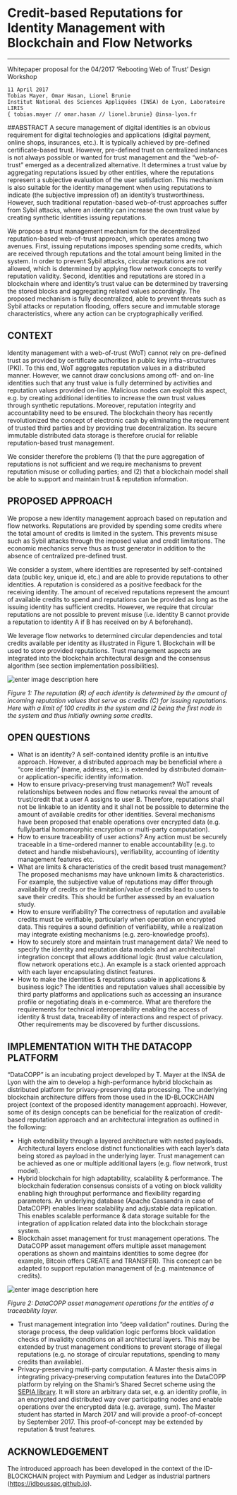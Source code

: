 # Credit-based Reputations for Identity Management with Blockchain and Flow Networks

*****

Whitepaper proposal for the 04/2017 ‘Rebooting Web of Trust’ Design Workshop

    11 April 2017
    Tobias Mayer, Omar Hasan, Lionel Brunie
    Institut National des Sciences Appliquées (INSA) de Lyon, Laboratoire LIRIS
    { tobias.mayer // omar.hasan // lionel.brunie} @insa-lyon.fr

##ABSTRACT 
A secure management of digital identities is an obvious requirement for digital technologies and applications (digital payment, online shops, insurances, etc.). It is typically achieved by pre-defined certificate-based trust. However, pre-defined trust on centralized instances is not always possible or wanted for trust management and the “web-of-trust” emerged as a decentralized alternative. It determines a trust value by aggregating reputations issued by other entities, where the reputations represent a subjective evaluation of the user satisfaction. This mechanism is also suitable for the identity management when using reputations to indicate (the subjective impression of) an identity’s trustworthiness. However, such traditional reputation-based web-of-trust approaches suffer from Sybil attacks, where an identity can increase the own trust value by creating synthetic identities issuing reputations.

We propose a trust management mechanism for the decentralized reputation-based web-of-trust approach, which operates among two avenues. First, issuing reputations imposes spending some credits, which are received through reputations and the total amount being limited in the system. In order to prevent Sybil attacks, circular reputations are not allowed, which is determined by applying flow network concepts to verify reputation validity. Second, identities and reputations are stored in a blockchain where and identity’s trust value can be determined by traversing the stored blocks and aggregating related values accordingly. The proposed mechanism is fully decentralized, able to prevent threats such as Sybil attacks or reputation flooding, offers secure and immutable storage characteristics, where any action can be cryptographically verified.

## CONTEXT  
Identity management with a web-of-trust (WoT) cannot rely on pre-defined trust as provided by certificate authorities in public key infra¬structures (PKI). To this end, WoT aggregates reputation values in a distributed manner. However, we cannot draw conclusions among off- and on-line identities such that any trust value is fully determined by activities and reputation values provided on-line. Malicious nodes can exploit this aspect, e.g. by creating additional identities to increase the own trust values through synthetic reputations. Moreover, reputation integrity and accountability need to be ensured. The blockchain theory has recently revolutionized the concept of electronic cash by eliminating the requirement of trusted third parties and by providing true decentralization. Its secure immutable distributed data storage is therefore crucial for reliable reputation-based trust management.

We consider therefore the problems (1) that the pure aggregation of reputations is not sufficient and we require mechanisms to prevent reputation misuse or colluding parties; and (2) that a blockchain model shall be able to support and maintain trust & reputation information.
## PROPOSED APPROACH 
We propose a new identity management approach based on reputation and flow networks. Reputations are provided by spending some credits where the total amount of credits is limited in the system. This prevents misuse such as Sybil attacks through the imposed value and credit limitations. The economic mechanics serve thus as trust generator in addition to the absence of centralized pre-defined trust.

We consider a system, where identities are represented by self-contained data (public key, unique id, etc.) and are able to provide reputations to other identities. A reputation is considered as a positive feedback for the receiving identity. The amount of received reputations represent the amount of available credits to spend and reputations can be provided as long as the issuing identity has sufficient credits. However, we require that circular reputations are not possible to prevent misuse (i.e. identity B cannot provide a reputation to identity A if B has received on by A beforehand). 

We leverage flow networks to determined circular dependencies and total credits available per identity as illustrated in Figure 1. Blockchain will be used to store provided reputations. Trust management aspects are integrated into the blockchain architectural design and the consensus algorithm (see section implementation possibilities).

![enter image description here](https://github.com/WebOfTrustInfo/rebooting-the-web-of-trust-spring2017/blob/master/supporting-files/fig1b-tobias.png?raw=true)

_Figure 1: The reputation (R) of each identity is determined by the amount of incoming reputation values that serve as credits (C) for issuing reputations. Here with a limit of 100 credits in the system and I2 being the first node in the system and thus initially owning some credits._
## OPEN QUESTIONS
* What is an identity? A self-contained identity profile is an intuitive approach. However, a distributed approach may be beneficial where a “core identity” (name, address, etc.) is extended by distributed domain- or application-specific identity information.
* How to ensure privacy-preserving trust management? WoT reveals relationships between nodes and flow networks reveal the amount of trust/credit that a user A assigns to user B. Therefore, reputations shall not be linkable to an identity and it shall not be possible to determine the amount of available credits for other identities. Several mechanisms have been proposed that enable operations over encrypted data (e.g. fully/partial homomorphic encryption or multi-party computation).
* How to ensure traceability of user actions? Any action must be securely traceable in a time-ordered manner to enable accountability (e.g. to detect and handle misbehaviours), verifiability, accounting of identity management features etc.
* What are limits & characteristics of the credit based trust management? The proposed mechanisms may have unknown limits & characteristics. For example, the subjective value of reputations may differ through availability of credits or the limitation/value of credits lead to users to save their credits. This should be further assessed by an evaluation study.
* How to ensure verifiability? The correctness of reputation and available credits must be verifiable, particularly when operation on encrypted data. This requires a sound definition of verifiability, while a realization may integrate existing mechanisms (e.g. zero-knowledge proofs).
* How to securely store and maintain trust management data? We need to specify the identity and reputation data models and an architectural integration concept that allows additional logic (trust value calculation, flow network operations etc.). An example is a stack oriented approach with each layer encapsulating distinct features.
* How to make the identities & reputations usable in applications & business logic? The identities and reputation values shall accessible by third party platforms and applications such as accessing an insurance profile or negotiating deals in e-commerce. What are therefore the requirements for technical interoperability enabling the access of identity & trust data, traceability of interactions and respect of privacy. Other requirements may be discovered by further discussions.
## IMPLEMENTATION WITH THE DATACOPP PLATFORM
“DataCOPP” is an incubating project developed by T. Mayer at the INSA de Lyon with the aim to develop a high-performance hybrid blockchain as distributed platform for privacy-preserving data processing. The underlying blockchain architecture differs from those used in the ID-BLOCKCHAIN project (context of the proposed identity management approach). However, some of its design concepts can be beneficial for the realization of credit-based reputation approach and an architectural integration as outlined in the following:

* High extendibility through a layered architecture with nested payloads. Architectural layers enclose distinct functionalities with each layer’s data being stored as payload in the underlying layer. Trust management can be achieved as one or multiple additional layers (e.g. flow network, trust model).
* Hybrid blockchain for high adaptability, scalability & performance. The blockchain federation consensus consists of a voting on block validity enabling high throughput performance and flexibility regarding parameters. An underlying database (Apache Cassandra in case of DataCOPP) enables linear scalability and adjustable data replication. This enables scalable performance & data storage suitable for the integration of application related data into the blockchain storage system.
* Blockchain asset management for trust management operations. The DataCOPP asset management offers multiple asset management operations as shown and maintains identities to some degree (for example, Bitcoin offers CREATE and TRANSFER). This concept can be adapted to support reputation management of (e.g. maintenance of credits).

![enter image description here](https://github.com/WebOfTrustInfo/rebooting-the-web-of-trust-spring2017/blob/master/supporting-files/fig2b-tobias.png?raw=true)

_Figure 2: DataCOPP asset management operations for the entities of a traceability layer._

* Trust management integration into “deep validation” routines. During the storage process, the deep validation logic performs block validation checks of invalidity conditions on all architectural layers. This may be extended by trust management conditions to prevent storage of illegal reputations (e.g. no storage of circular reputations, spending to many credits than available).
* Privacy-preserving multi-party computation. A Master thesis aims in integrating privacy-preserving computation features into the DataCOPP platform by relying on the Shamir’s Shared Secret scheme using the [SEPIA library](http://sepia.ee.ethz.ch). It will store an arbitrary data set, e.g. an identity profile, in an encrypted and distributed way over participating nodes and enable operations over the encrypted data (e.g. average, sum). The Master student has started in March 2017 and will provide a proof-of-concept by September 2017. This proof-of-concept may be extended by reputation & trust features.

## ACKNOWLEDGEMENT
The introduced approach has been developed in the context of the ID-BLOCKCHAIN project with Paymium and Ledger as industrial partners (https://idboussac.github.io). 
